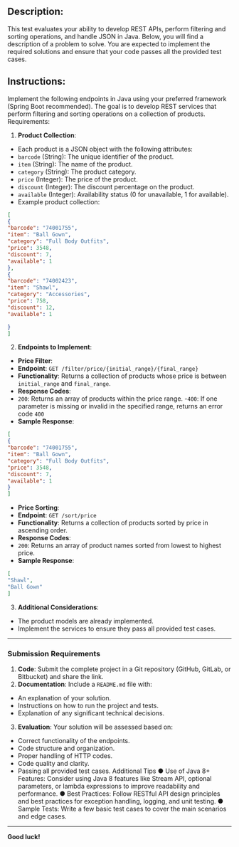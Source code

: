 ## Description:
This test evaluates your ability to develop REST APIs, perform filtering and sorting operations,
and handle JSON in Java. Below, you will find a description of a problem to solve. You are
expected to implement the required solutions and ensure that your code passes all the provided
test cases.

## Instructions:
Implement the following endpoints in Java using your preferred framework (Spring Boot
recommended). The goal is to develop REST services that perform filtering and sorting
operations on a collection of products.
Requirements:
1. **Product Collection**:
- Each product is a JSON object with the following attributes:
- `barcode` (String): The unique identifier of the product.
- `item` (String): The name of the product.
- `category` (String): The product category.
- `price` (Integer): The price of the product.
- `discount` (Integer): The discount percentage on the product.
- `available` (Integer): Availability status (0 for unavailable, 1 for available).
- Example product collection:
```json
[
{
"barcode": "74001755",
"item": "Ball Gown",
"category": "Full Body Outfits",
"price": 3548,
"discount": 7,
"available": 1
},
{
"barcode": "74002423",
"item": "Shawl",
"category": "Accessories",
"price": 758,
"discount": 12,
"available": 1

}
]
```

2. **Endpoints to Implement**:
- **Price Filter**:
- **Endpoint**: `GET /filter/price/{initial_range}/{final_range}`
- **Functionality**: Returns a collection of products whose price is between `initial_range`
  and `final_range`.
- **Response Codes**:
- `200`: Returns an array of products within the price range.
  -`400`: If one parameter is missing or invalid in the specified range, returns an error code
  `400`
- **Sample Response**:
```json
[
{
"barcode": "74001755",
"item": "Ball Gown",
"category": "Full Body Outfits",
"price": 3548,
"discount": 7,
"available": 1
}
]
```
- **Price Sorting**:
- **Endpoint**: `GET /sort/price`
- **Functionality**: Returns a collection of products sorted by price in ascending order.
- **Response Codes**:
- `200`: Returns an array of product names sorted from lowest to highest price.
- **Sample Response**:
```json
[
"Shawl",
"Ball Gown"
]
```
3. **Additional Considerations**:
- The product models are already implemented.
- Implement the services to ensure they pass all provided test cases.

---
### Submission Requirements
1. **Code**: Submit the complete project in a Git repository (GitHub, GitLab, or Bitbucket) and
   share the link.
2. **Documentation**: Include a `README.md` file with:
- An explanation of your solution.
- Instructions on how to run the project and tests.
- Explanation of any significant technical decisions.
3. **Evaluation**: Your solution will be assessed based on:
- Correct functionality of the endpoints.
- Code structure and organization.
- Proper handling of HTTP codes.
- Code quality and clarity.
- Passing all provided test cases.
  Additional Tips
  ● Use of Java 8+ Features: Consider using Java 8 features like Stream API, optional
  parameters, or lambda expressions to improve readability and performance.
  ● Best Practices: Follow RESTful API design principles and best practices for exception
  handling, logging, and unit testing.
  ● Sample Tests: Write a few basic test cases to cover the main scenarios and edge
  cases.

---
**Good luck!**
